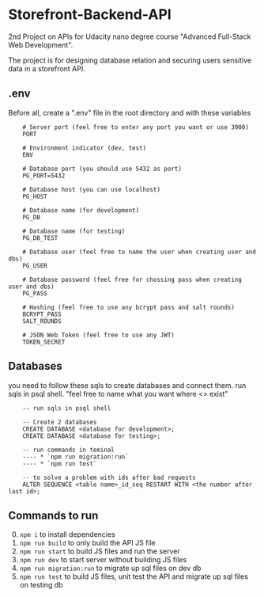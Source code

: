 # Storefront-Backend-API

2nd Project on APIs for Udacity nano degree course "Advanced Full-Stack Web Development".

The project is for designing database relation and securing users sensitive data in a storefront API.

## .env

Before all, create a ".env" file in the root directory and with these variables

```
    # Server port (feel free to enter any port you want or use 3000)
    PORT

    # Environment indicator (dev, test)
    ENV

    # Database port (you should use 5432 as port)
    PG_PORT=5432

    # Database host (you can use localhost)
    PG_HOST

    # Database name (for development)
    PG_DB

    # Database name (for testing)
    PG_DB_TEST

    # Database user (feel free to name the user when creating user and dbs)
    PG_USER

    # Database password (feel free for chossing pass when creating user and dbs)
    PG_PASS

    # Hashing (feel free to use any bcrypt pass and salt rounds)
    BCRYPT_PASS
    SALT_ROUNDS

    # JSON Web Token (feel free to use any JWT)
    TOKEN_SECRET
```

## Databases

you need to follow these sqls to create databases and connect them. run sqls in psql shell. 
"feel free to name what you want where <> exist"

```
    -- run sqls in psql shell

    -- Create 2 databases
    CREATE DATABASE <database for development>;
    CREATE DATABASE <database for testing>;

    -- run commands in teminal
    ---- * `npm run migration:run`
    ---- * `npm run test`

    -- to solve a problem with ids after bad requests
    ALTER SEQUENCE <table name>_id_seq RESTART WITH <the number after last id>;
```

## Commands to run

0. `npm i` to install dependencies
1. `npm run build` to only build the API JS file
2. `npm run start` to build JS files and run the server
3. `npm run dev` to start server without building JS files
4. `npm run migration:run` to migrate up sql files on dev db
5. `npm run test` to build JS files, unit test the API and migrate up sql files on testing db 
